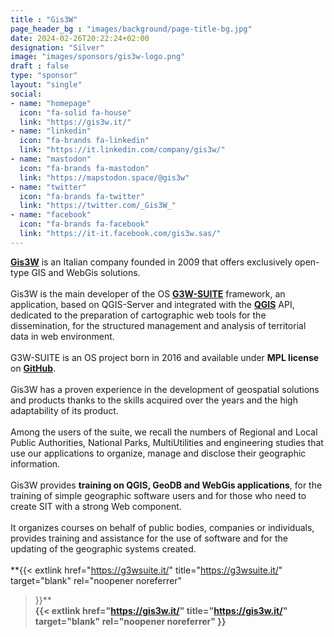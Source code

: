 ```yaml
---
title : "Gis3W"
page_header_bg : "images/background/page-title-bg.jpg"
date: 2024-02-26T20:22:24+02:00
designation: "Silver"
image: "images/sponsors/gis3w-logo.png"
draft : false
type: "sponsor"
layout: "single"
social:
- name: "homepage"
  icon: "fa-solid fa-house"
  link: "https://gis3w.it/"
- name: "linkedin"
  icon: "fa-brands fa-linkedin"
  link: "https://it.linkedin.com/company/gis3w/"
- name: "mastodon"
  icon: "fa-brands fa-mastodon"
  link: "https://mapstodon.space/@gis3w"
- name: "twitter"
  icon: "fa-brands fa-twitter"
  link: "https://twitter.com/_Gis3W_"
- name: "facebook"
  icon: "fa-brands fa-facebook"
  link: "https://it-it.facebook.com/gis3w.sas/"
---
```


[**Gis3W**](https://gis3w.it/) is an Italian company founded in 2009 that
offers exclusively open-type GIS and WebGis solutions.
<br><br>
Gis3W is the main developer of the OS [**G3W-SUITE**](https://g3wsuite.it/)
framework, an application, based on QGIS-Server and integrated with the
[**QGIS**](https://qgis.org/) API, dedicated to the preparation
of cartographic web tools for the dissemination, for the structured management
and analysis of territorial data in web environment.
<br><br>
G3W-SUITE is an OS project born in 2016 and available under **MPL license** on
[**GitHub**](https://github.com/g3w-suite).
<br><br>
Gis3W has a proven experience in the development of geospatial solutions and
products thanks to the skills acquired over the years and the high
adaptability of its product.
<br><br>
Among the users of the suite, we recall the numbers of Regional and Local
Public Authorities, National Parks, MultiUtilities and engineering studies that
use our applications to organize, manage and disclose their geographic
information.
<br><br>
Gis3W provides **training on QGIS, GeoDB and WebGis applications**, for the
training of simple geographic software users and for those who need to create
SIT with a strong Web component.
<br><br>
It organizes courses on behalf of public bodies, companies or individuals,
provides training and assistance for the use of software and for the updating
of the geographic systems created.
<br><br>
**{{<
    extlink href="https://g3wsuite.it/"
    title="https://g3wsuite.it/"
    target="blank" rel="noopener noreferrer"
>}}**<br>
**{{<
    extlink href="https://gis3w.it/"
    title="https://gis3w.it/"
    target="blank" rel="noopener noreferrer"
>}}**
